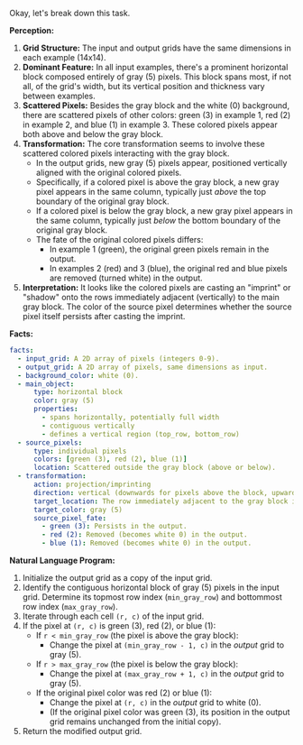 Okay, let's break down this task.

**Perception:**

1.  **Grid Structure:** The input and output grids have the same dimensions in each example (14x14).
2.  **Dominant Feature:** In all input examples, there's a prominent horizontal block composed entirely of gray (5) pixels. This block spans most, if not all, of the grid's width, but its vertical position and thickness vary between examples.
3.  **Scattered Pixels:** Besides the gray block and the white (0) background, there are scattered pixels of other colors: green (3) in example 1, red (2) in example 2, and blue (1) in example 3. These colored pixels appear both above and below the gray block.
4.  **Transformation:** The core transformation seems to involve these scattered colored pixels interacting with the gray block.
    *   In the output grids, new gray (5) pixels appear, positioned vertically aligned with the original colored pixels.
    *   Specifically, if a colored pixel is above the gray block, a new gray pixel appears in the same column, typically just *above* the top boundary of the original gray block.
    *   If a colored pixel is below the gray block, a new gray pixel appears in the same column, typically just *below* the bottom boundary of the original gray block.
    *   The fate of the original colored pixels differs:
        *   In example 1 (green), the original green pixels remain in the output.
        *   In examples 2 (red) and 3 (blue), the original red and blue pixels are removed (turned white) in the output.
5.  **Interpretation:** It looks like the colored pixels are casting an "imprint" or "shadow" onto the rows immediately adjacent (vertically) to the main gray block. The color of the source pixel determines whether the source pixel itself persists after casting the imprint.

**Facts:**


```yaml
facts:
  - input_grid: A 2D array of pixels (integers 0-9).
  - output_grid: A 2D array of pixels, same dimensions as input.
  - background_color: white (0).
  - main_object:
      type: horizontal block
      color: gray (5)
      properties:
        - spans horizontally, potentially full width
        - contiguous vertically
        - defines a vertical region (top_row, bottom_row)
  - source_pixels:
      type: individual pixels
      colors: [green (3), red (2), blue (1)]
      location: Scattered outside the gray block (above or below).
  - transformation:
      action: projection/imprinting
      direction: vertical (downwards for pixels above the block, upwards for pixels below)
      target_location: The row immediately adjacent to the gray block in the column of the source pixel.
      target_color: gray (5)
      source_pixel_fate:
        - green (3): Persists in the output.
        - red (2): Removed (becomes white 0) in the output.
        - blue (1): Removed (becomes white 0) in the output.
```


**Natural Language Program:**

1.  Initialize the output grid as a copy of the input grid.
2.  Identify the contiguous horizontal block of gray (5) pixels in the input grid. Determine its topmost row index (`min_gray_row`) and bottommost row index (`max_gray_row`).
3.  Iterate through each cell `(r, c)` of the input grid.
4.  If the pixel at `(r, c)` is green (3), red (2), or blue (1):
    *   If `r < min_gray_row` (the pixel is above the gray block):
        *   Change the pixel at `(min_gray_row - 1, c)` in the *output* grid to gray (5).
    *   If `r > max_gray_row` (the pixel is below the gray block):
        *   Change the pixel at `(max_gray_row + 1, c)` in the *output* grid to gray (5).
    *   If the original pixel color was red (2) or blue (1):
        *   Change the pixel at `(r, c)` in the *output* grid to white (0).
        *   (If the original pixel color was green (3), its position in the output grid remains unchanged from the initial copy).
5.  Return the modified output grid.